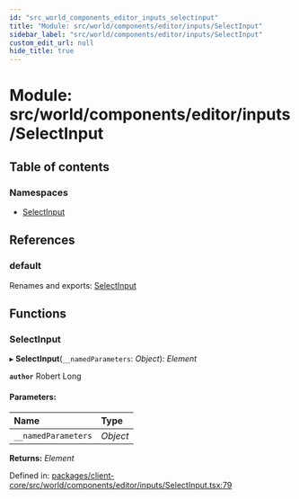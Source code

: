 ```yaml
---
id: "src_world_components_editor_inputs_selectinput"
title: "Module: src/world/components/editor/inputs/SelectInput"
sidebar_label: "src/world/components/editor/inputs/SelectInput"
custom_edit_url: null
hide_title: true
---
```


# Module: src/world/components/editor/inputs/SelectInput

## Table of contents

### Namespaces

- [SelectInput](src_world_components_editor_inputs_selectinput.selectinput.md)

## References

### default

Renames and exports: [SelectInput](src_world_components_editor_inputs_selectinput.md#selectinput)

## Functions

### SelectInput

▸ **SelectInput**(`__namedParameters`: *Object*): *Element*

**`author`** Robert Long

#### Parameters:

Name | Type |
:------ | :------ |
`__namedParameters` | *Object* |

**Returns:** *Element*

Defined in: [packages/client-core/src/world/components/editor/inputs/SelectInput.tsx:79](https://github.com/xr3ngine/xr3ngine/blob/65dfcf39a/packages/client-core/src/world/components/editor/inputs/SelectInput.tsx#L79)
